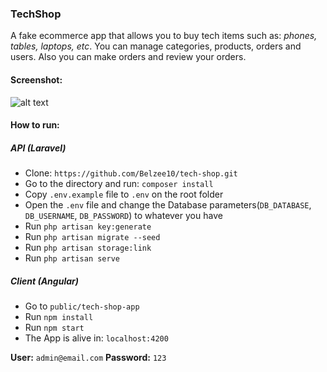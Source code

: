 ### TechShop
A fake ecommerce app that allows you to buy tech items such as: *phones, tables, laptops, etc*.
You can manage categories, products, orders and users. Also you can make orders and review your orders.

#### Screenshot:
![alt text](https://res.cloudinary.com/dombtm0fe/image/upload/v1537368098/screencapture-techshopapp-herokuapp-home-2018-09-19-10_19_59.png)

#### How to run:
##### API (Laravel)
* Clone: `https://github.com/Belzee10/tech-shop.git`
* Go to the directory and run: `composer install`
* Copy `.env.example` file to `.env` on the root folder
* Open the `.env` file and change the Database parameters(`DB_DATABASE`, `DB_USERNAME`, `DB_PASSWORD`) to whatever you have
* Run `php artisan key:generate`
* Run `php artisan migrate --seed`
* Run `php artisan storage:link`
* Run `php artisan serve`

##### Client (Angular)
* Go to `public/tech-shop-app`
* Run `npm install`
* Run `npm start`
* The App is alive in: `localhost:4200`

**User:** `admin@email.com`
**Password:** `123`

